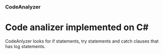 ### CodeAnalyzer
# Code analizer implemented on C#
CodeAnlyzer looks for if statements, try statements and catch clauses that has log statements.
